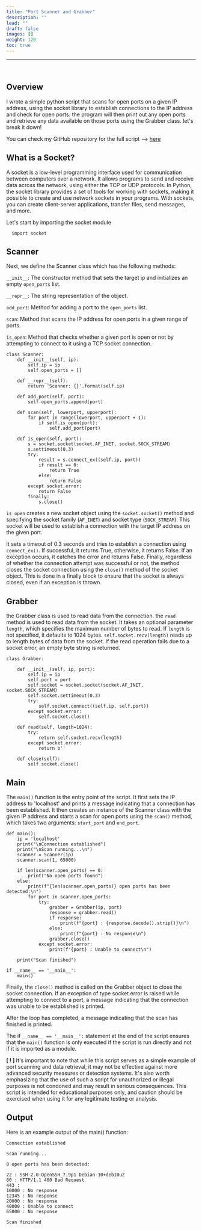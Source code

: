 ```yaml
---
title: "Port Scanner and Grabber"
description: ""
lead: ""
draft: false
images: []
weight: 120
toc: true
---
```


---
<br>
 
## Overview 

I wrote a simple python script that scans for open ports on a given IP address, using the socket library to establish connections to the IP address and check for open ports. the program will then print out any open ports and retrieve any data available on those ports using the Grabber class. let's break it down!

You can check my GitHub repository for the full script --> [here](https://github.com/xT0mR0x/python_pentesting/tree/main/port_scanner)

## What is a Socket?

A socket is a low-level programming interface used for communication between computers over a network. It allows programs to send and receive data across the network, using either the TCP or UDP protocols. In Python, the socket library provides a set of tools for working with sockets, making it possible to create and use network sockets in your programs. With sockets, you can create client-server applications, transfer files, send messages, and more.

Let's start by importing the socket module

      import socket

## Scanner
Next, we define the Scanner class which has the following methods:


`__init__`: The constructor method that sets the target ip and initializes an empty `open_ports` list.

`__repr__`: The string representation of the object.

`add_port`: Method for adding a port to the `open_ports` list.

`scan`: Method that scans the IP address for open ports in a given range of ports.

`is_open`: Method that checks whether a given port is open or not by attempting to connect to it using a TCP socket connection.
    
    
    class Scanner:
        def __init__(self, ip):
            self.ip = ip
            self.open_ports = []

        def __repr__(self):
            return 'Scanner: {}'.format(self.ip)

        def add_port(self, port):
            self.open_ports.append(port)

        def scan(self, lowerport, upperport):
            for port in range(lowerport, upperport + 1):
                if self.is_open(port):
                    self.add_port(port)

        def is_open(self, port):
            s = socket.socket(socket.AF_INET, socket.SOCK_STREAM)
            s.settimeout(0.3)
            try:
                result = s.connect_ex((self.ip, port))
                if result == 0:
                    return True
                else:
                    return False
            except socket.error:
                return False
            finally:
                s.close()


`is_open` creates a new socket object using the `socket.socket()` method and specifying the socket family (`AF_INET`) and socket type (`SOCK_STREAM`). This socket will be used to establish a connection with the target IP address on the given port.

It sets a timeout of 0.3 seconds and tries to establish a connection using `connect_ex()`. If successful, it returns True, otherwise, it returns False. If an exception occurs, it catches the error and returns False. Finally, regardless of whether the connection attempt was successful or not, the method closes the socket connection using the `close()` method of the socket object. This is done in a finally block to ensure that the socket is always closed, even if an exception is thrown. 


## Grabber
the Grabber class is used to read data from the connection. the `read` method is used to read data from the socket. It takes an optional parameter `length`, which specifies the maximum number of bytes to read. If `length` is not specified, it defaults to 1024 bytes.
`self.socket.recv(length)` reads up to length bytes of data from the socket.
If the read operation fails due to a socket error, an empty byte string is returned.
    
    class Grabber:
    
        def __init__(self, ip, port):
            self.ip = ip
            self.port = port
            self.socket = socket.socket(socket.AF_INET, socket.SOCK_STREAM)
            self.socket.settimeout(0.3)
            try:
                self.socket.connect((self.ip, self.port))
            except socket.error:
                self.socket.close()

        def read(self, length=1024):
            try:
                return self.socket.recv(length)
            except socket.error:
                return b''

        def close(self):
            self.socket.close()

## Main

The `main()` function is the entry point of the script. It first sets the IP address to 'localhost' and prints a message indicating that a connection has been established. It then creates an instance of the Scanner class with the given IP address and starts a scan for open ports using the `scan()` method, which takes two arguments: `start_port` and `end_port`.

    def main():
        ip = 'localhost'
        print("\nConnection established")
        print("\nScan running...\n")
        scanner = Scanner(ip)
        scanner.scan(1, 65000)

        if len(scanner.open_ports) == 0:
            print("No open ports found")
        else:
            print(f"{len(scanner.open_ports)} open ports has been detected:\n")
            for port in scanner.open_ports:
                try:
                    grabber = Grabber(ip, port)
                    response = grabber.read()
                    if response:
                        print(f"{port} : {response.decode().strip()}\n")
                    else:
                        print(f"{port} : No response\n")
                    grabber.close()
                except socket.error:
                    print(f"{port} : Unable to connect\n")

        print("Scan finished")

    if __name__ == '__main__':
        main()

Finally, the `close()` method is called on the Grabber object to close the socket connection. If an exception of type socket.error is raised while attempting to connect to a port, a message indicating that the connection was unable to be established is printed.

After the loop has completed, a message indicating that the scan has finished is printed.

The if `__name__ == '__main__':` statement at the end of the script ensures that the `main()` function is only executed if the script is run directly and not if it is imported as a module.

**[ ! ]** It's important to note that while this script serves as a simple example of port scanning and data retrieval, it may not be effective against more advanced security measures or detection systems. It's also worth emphasizing that the use of such a script for unauthorized or illegal purposes is not condoned and may result in serious consequences. This script is intended for educational purposes only, and caution should be exercised when using it for any legitimate testing or analysis.


## Output
Here is an example output of the main() function:
    
    Connection established

    Scan running...

    8 open ports has been detected:

    22 : SSH-2.0-OpenSSH_7.9p1 Debian-10+deb10u2
    80 : HTTP/1.1 400 Bad Request
    443 : 
    10000 : No response
    12345 : No response
    20000 : No response
    40000 : Unable to connect
    65000 : No response

    Scan finished
